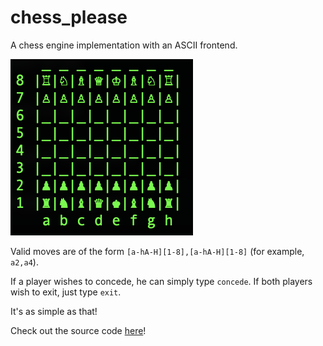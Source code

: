 # chess_please

A chess engine implementation with an ASCII frontend.

![image](assets/chess.png)

Valid moves are of the form ```[a-hA-H][1-8],[a-hA-H][1-8]``` (for example, ```a2,a4```).

If a player wishes to concede, he can simply type ```concede```. If both players wish to exit, just type ```exit```. 

It's as simple as that!

Check out the source code [here](https://github.com/quaternio/chess_please)!
